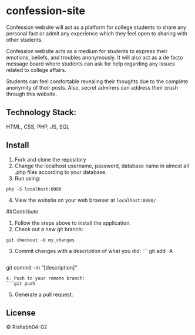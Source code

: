 # confession-site
Confession website will act as a platform for college students to share any personal fact or admit any experience which they feel open to sharing with other students. 

Confession website acts as a medium for students to express their emotions, beliefs, and troubles anonymously. It will also act as a de facto message board where students can ask for help regarding any issues related to college affairs.

Students can feel comfortable revealing their thoughts due to the complete anonymity of their posts. Also, secret admirers can address their crush through this website.

## Technology Stack:
HTML, CSS, PHP, JS, SQL

## Install

1. Fork and clone the repository
2. Change the localhost username, password, database name in almost all .php files according to your database.
3. Run using: 
```
php -S localhost:8080
```
4. View the website on your web browser at ```localhost:8080/```


##Contribute

1. Follow the steps above to install the application.
2. Check out a new git branch:
```
git checkout -b my_changes 
```
3. Commit changes with a description of what you did: ```
git add -A
```
```
git commit -m "[description]"
```
4. Push to your remote branch: 
```git push
```
5. Generate a pull request.

## License
© Rishabh04-02

